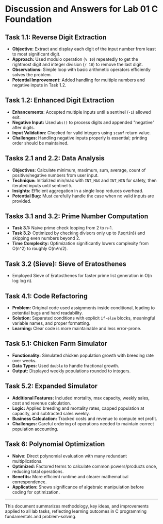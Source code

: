 # Discussion and Answers for Lab 01 C Foundation

## Task 1.1: Reverse Digit Extraction
- **Objective:** Extract and display each digit of the input number from least to most significant digit.
- **Approach:** Used modulo operation (`% 10`) repeatedly to get the rightmost digit and integer division (`/ 10`) to remove the last digit.
- **Observations:** Simple loop with basic arithmetic operators efficiently solves the problem.
- **Potential Improvement:** Added handling for multiple numbers and negative inputs in Task 1.2.

## Task 1.2: Enhanced Digit Extraction
- **Enhancements:** Accepted multiple inputs until a sentinel (`-1`) allowed exit.
- **Negative Input:** Used `abs()` to process digits and appended "negative" after digits.
- **Input Validation:** Checked for valid integers using `scanf` return value.
- **Challenges:** Handling negative inputs properly is essential; printing order should be maintained.

## Tasks 2.1 and 2.2: Data Analysis
- **Objectives:** Calculate minimum, maximum, sum, average, count of positive/negative numbers from user input.
- **Technique:** Initialized min/max with `INT_MAX` and `INT_MIN` for safety, then iterated inputs until sentinel `0`.
- **Insights:** Efficient aggregation in a single loop reduces overhead.
- **Potential Bug:** Must carefully handle the case when no valid inputs are provided.

## Tasks 3.1 and 3.2: Prime Number Computation
- **Task 3.1:** Naive prime check looping from 2 to n-1.
- **Task 3.2:** Optimized by checking divisors only up to \(\sqrt{n}\) and skipping even numbers beyond 2.
- **Time Complexity:** Optimization significantly lowers complexity from O(n^2) to roughly O(n√n/2).

## Task 3.2 (Sieve): Sieve of Eratosthenes
- Employed Sieve of Eratosthenes for faster prime list generation in O(n log log n).

## Task 4.1: Code Refactoring
- **Problem:** Original code used assignments inside conditional, leading to potential bugs and hard readability.
- **Solution:** Separated conditions with explicit `if-else` blocks, meaningful variable names, and proper formatting.
- **Learning:** Clear code is more maintainable and less error-prone.

## Task 5.1: Chicken Farm Simulator
- **Functionality:** Simulated chicken population growth with breeding rate over weeks.
- **Data Types:** Used `double` to handle fractional growth.
- **Output:** Displayed weekly populations rounded to integers.

## Task 5.2: Expanded Simulator
- **Additional Features:** Included mortality, max capacity, weekly sales, cost and revenue calculation.
- **Logic:** Applied breeding and mortality rates, capped population at capacity, and subtracted sales weekly.
- **Business Calculation:** Tracked costs and revenue to compute net profit.
- **Challenges:** Careful ordering of operations needed to maintain correct population accounting.

## Task 6: Polynomial Optimization
- **Naive:** Direct polynomial evaluation with many redundant multiplications.
- **Optimized:** Factored terms to calculate common powers/products once, reducing total operations.
- **Benefits:** More efficient runtime and clearer mathematical correspondence.
- **Application:** Shows significance of algebraic manipulation before coding for optimization.

---

This document summarizes methodology, key ideas, and improvements applied to all lab tasks, reflecting learning outcomes in C programming fundamentals and problem-solving.
